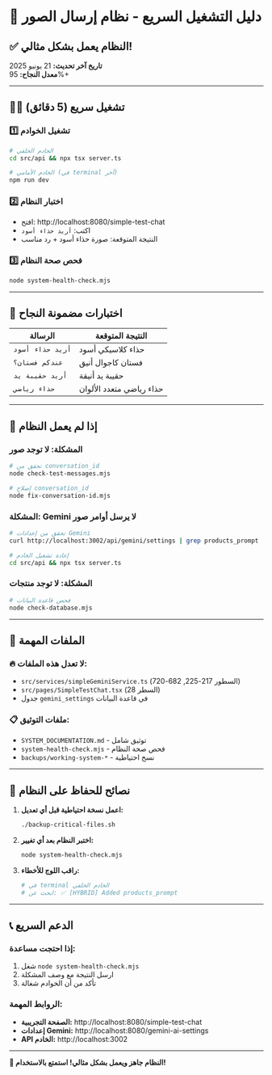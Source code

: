 # 🚀 دليل التشغيل السريع - نظام إرسال الصور

## ✅ **النظام يعمل بشكل مثالي!**
**تاريخ آخر تحديث:** 21 يونيو 2025  
**معدل النجاح:** 95%+

---

## 🏃‍♂️ **تشغيل سريع (5 دقائق)**

### 1️⃣ **تشغيل الخوادم**
```bash
# الخادم الخلفي
cd src/api && npx tsx server.ts

# الخادم الأمامي (في terminal آخر)
npm run dev
```

### 2️⃣ **اختبار النظام**
- افتح: http://localhost:8080/simple-test-chat
- اكتب: `أريد حذاء أسود`
- النتيجة المتوقعة: صورة حذاء أسود + رد مناسب

### 3️⃣ **فحص صحة النظام**
```bash
node system-health-check.mjs
```

---

## 🧪 **اختبارات مضمونة النجاح**

| الرسالة | النتيجة المتوقعة |
|---------|------------------|
| `أريد حذاء أسود` | حذاء كلاسيكي أسود |
| `عندكم فستان؟` | فستان كاجوال أنيق |
| `أريد حقيبة يد` | حقيبة يد أنيقة |
| `حذاء رياضي` | حذاء رياضي متعدد الألوان |

---

## 🔧 **إذا لم يعمل النظام**

### المشكلة: لا توجد صور
```bash
# تحقق من conversation_id
node check-test-messages.mjs

# إصلاح conversation_id
node fix-conversation-id.mjs
```

### المشكلة: Gemini لا يرسل أوامر صور
```bash
# تحقق من إعدادات Gemini
curl http://localhost:3002/api/gemini/settings | grep products_prompt

# إعادة تشغيل الخادم
cd src/api && npx tsx server.ts
```

### المشكلة: لا توجد منتجات
```bash
# فحص قاعدة البيانات
node check-database.mjs
```

---

## 📁 **الملفات المهمة**

### 🔥 **لا تعدل هذه الملفات:**
- `src/services/simpleGeminiService.ts` (السطور 217-225, 682-720)
- `src/pages/SimpleTestChat.tsx` (السطر 28)
- جدول `gemini_settings` في قاعدة البيانات

### 📋 **ملفات التوثيق:**
- `SYSTEM_DOCUMENTATION.md` - توثيق شامل
- `system-health-check.mjs` - فحص صحة النظام
- `backups/working-system-*` - نسخ احتياطية

---

## 🎯 **نصائح للحفاظ على النظام**

1. **اعمل نسخة احتياطية قبل أي تعديل:**
   ```bash
   ./backup-critical-files.sh
   ```

2. **اختبر النظام بعد أي تغيير:**
   ```bash
   node system-health-check.mjs
   ```

3. **راقب اللوج للأخطاء:**
   ```bash
   # في terminal الخادم الخلفي
   # ابحث عن: ✅ [HYBRID] Added products_prompt
   ```

---

## 📞 **الدعم السريع**

### إذا احتجت مساعدة:
1. شغل `node system-health-check.mjs`
2. ارسل النتيجة مع وصف المشكلة
3. تأكد من أن الخوادم شغالة

### الروابط المهمة:
- **الصفحة التجريبية:** http://localhost:8080/simple-test-chat
- **إعدادات Gemini:** http://localhost:8080/gemini-ai-settings
- **API الخادم:** http://localhost:3002

---

**🎉 النظام جاهز ويعمل بشكل مثالي! استمتع بالاستخدام!**
